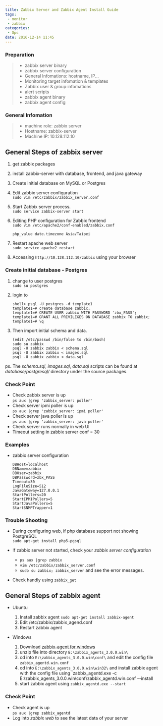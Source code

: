 ```yaml
---
title: Zabbix Server and Zabbix Agent Install Guide  
tags:
 - monitor
 - zabbix
categories:
 - Ops
date: 2016-12-14 11:45
---
```

### Preparation  

> * zabbix server binary  
> * zabbix server configuration  
> * General Infomations: hostname, IP...   
> * Monitoring target infomation & templates  
> * Zabbix user & group infomations  
> * alert scripts  
> * zabbix agent binary  
> * zabbix agent config  

### General Infomation  
> * machine role: zabbix server  
> * Hostname: zabbix-server  
> * Machine IP: 10.128.112.10  

## General Steps of zabbix server  
1. get zabbix packages  
2. install zabbix-server with database, frontend, and java gateway  
3. Create initial database on MySQL or Postgres  
4. Edit zabbix server configuration  
	`sudo vim /etc/zabbix/zabbix_server.conf`
5. Start Zabbix server process.  
	`sudo service zabbix-server start`  
6. Editing PHP configuration for Zabbix frontend   
	`sudo vim /etc/apache2/conf-enabled/zabbix.conf`
	
	```
	php_value date.timezone Asia/Taipei
	```
7. Restart apache web server  
	`sudo service apache2 restart`  
8. Accessing `http://10.128.112.10/zabbix` using your browser  


### Create initial database - Postgres  

1. change to user postgres  
	`sudo su postgres`  
2. login to  
	
	```
	shell> psql -U postgres -d template1
	template1=# create database zabbix;
	template1=# CREATE USER zabbix WITH PASSWORD 'zbx_PASS';
	template1=# GRANT ALL PRIVILEGES ON DATABASE zabbix TO zabbix;
	template1=# \q
	```
3. Then import initial schema and data.  

	```
	(edit /etc/passwd /bin/false to /bin/bash)
	sudo su zabbix 
	psql -U zabbix zabbix < schema.sql 
	psql -U zabbix zabbix < images.sql 
	psql -U zabbix zabbix < data.sql 
	```
ps. The _schema.sql_, _images.sql_, _data.sql_ scripts can be found at _database/postgresql/_ directory under the source packages  

### Check Point
* Check zabbix server is up  
	`ps aux |grep 'zabbix_server: poller'`  
* Check server ipmi poller is up  
	`ps aux |grep 'zabbix_server: ipmi poller'`  
* Check server java poller is up  
	`ps aux |grep 'zabbix_server: java poller'`  
* Check server runs normally in web UI  
* Timeout setting in zabbix server conf = 30  

### Examples
* zabbix server configuration

	```
	DBHost=localhost
	DBName=zabbix
	DBUser=zabbix
	DBPassword=zbx_PASS
	Timeout=30
	LogFileSize=512
	JavaGateway=127.0.0.1
	StartPollers=20
	StartIPMIPollers=5
	StartJavaPollers=5
	StartSNMPTrapper=1
	
	```

### Trouble Shooting

* During configuring web, if php database support not showing PostgreSQL  
  `sudo apt-get install php5-pgsql`  

* If zabbix server not started, check your _zabbix server configuration_  
	* `ps aux |grep zabbix`  
	* `vim /etc/zabbix/zabbix_server.conf`  
	* `sudo su zabbix; zabbix_server` and see the error messages.  
* Check handly using `zabbix_get`


## General Steps of zabbix agent
* Ubuntu   
	1. Install zabbix agent 
	`sudo apt-get install zabbix-agent`  
	2. Edit /etc/zabbix/zabbix_agend.conf
	3. Restart zabbix agent

* Windows  
	1. Download [zabbix-agent for windows](http://www.zabbix.com/downloads/3.0.0/zabbix_agents_3.0.0.win.zip)	
	2. unzip file into directory `E:\zabbix_agents_3.0.0.win\`
	3. cd into `E:\zabbix_agents_3.0.0.win\conf\` and edit the config file `zabbix_agentd.win.conf`
	4. cd into `E:\zabbix_agents_3.0.0.win\win32\` and install zabbix agent with the config file using `zabbix_agentd.exe -c E:\zabbix_agents_3.0.0.win\conf\zabbix_agentd.win.conf --install
	5. start zabbix agent using `zabbix_agentd.exe --start`

### Check Point
* Check agent is up  
	`ps aux |grep zabbix_agentd`  
* Log into _zabbix web_ to see the latest data of your server


	
